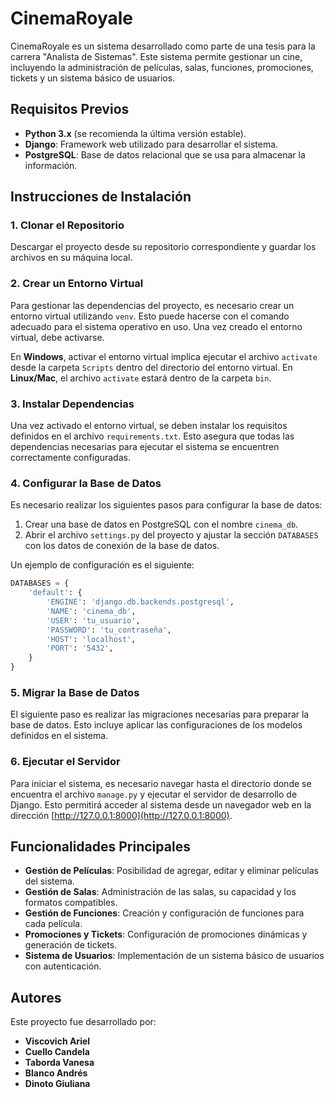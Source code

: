 # CinemaRoyale

CinemaRoyale es un sistema desarrollado como parte de una tesis para la carrera "Analista de Sistemas". Este sistema permite gestionar un cine, incluyendo la administración de películas, salas, funciones, promociones, tickets y un sistema básico de usuarios.

## Requisitos Previos

- **Python 3.x** (se recomienda la última versión estable).
- **Django**: Framework web utilizado para desarrollar el sistema.
- **PostgreSQL**: Base de datos relacional que se usa para almacenar la información.

## Instrucciones de Instalación

### 1. Clonar el Repositorio

Descargar el proyecto desde su repositorio correspondiente y guardar los archivos en su máquina local.

### 2. Crear un Entorno Virtual

Para gestionar las dependencias del proyecto, es necesario crear un entorno virtual utilizando `venv`. Esto puede hacerse con el comando adecuado para el sistema operativo en uso. Una vez creado el entorno virtual, debe activarse.

En **Windows**, activar el entorno virtual implica ejecutar el archivo `activate` desde la carpeta `Scripts` dentro del directorio del entorno virtual. En **Linux/Mac**, el archivo `activate` estará dentro de la carpeta `bin`.

### 3. Instalar Dependencias

Una vez activado el entorno virtual, se deben instalar los requisitos definidos en el archivo `requirements.txt`. Esto asegura que todas las dependencias necesarias para ejecutar el sistema se encuentren correctamente configuradas.

### 4. Configurar la Base de Datos

Es necesario realizar los siguientes pasos para configurar la base de datos:

1. Crear una base de datos en PostgreSQL con el nombre `cinema_db`.
2. Abrir el archivo `settings.py` del proyecto y ajustar la sección `DATABASES` con los datos de conexión de la base de datos.

Un ejemplo de configuración es el siguiente:

```python
DATABASES = {
    'default': {
        'ENGINE': 'django.db.backends.postgresql',
        'NAME': 'cinema_db',
        'USER': 'tu_usuario',
        'PASSWORD': 'tu_contraseña',
        'HOST': 'localhost',
        'PORT': '5432',
    }
}
```

### 5. Migrar la Base de Datos

El siguiente paso es realizar las migraciones necesarias para preparar la base de datos. Esto incluye aplicar las configuraciones de los modelos definidos en el sistema.

### 6. Ejecutar el Servidor

Para iniciar el sistema, es necesario navegar hasta el directorio donde se encuentra el archivo `manage.py` y ejecutar el servidor de desarrollo de Django. Esto permitirá acceder al sistema desde un navegador web en la dirección [http://127.0.0.1:8000](http://127.0.0.1:8000).

## Funcionalidades Principales

- **Gestión de Películas**: Posibilidad de agregar, editar y eliminar películas del sistema.
- **Gestión de Salas**: Administración de las salas, su capacidad y los formatos compatibles.
- **Gestión de Funciones**: Creación y configuración de funciones para cada película.
- **Promociones y Tickets**: Configuración de promociones dinámicas y generación de tickets.
- **Sistema de Usuarios**: Implementación de un sistema básico de usuarios con autenticación.

## Autores

Este proyecto fue desarrollado por:

- **Viscovich Ariel**
- **Cuello Candela**
- **Taborda Vanesa**
- **Blanco Andrés**
- **Dinoto Giuliana**

